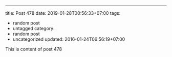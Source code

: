 ---
title: Post 478
date: 2019-01-28T00:56:33+07:00
tags:
  - random post
  - untagged
category:
  - random post
  - uncategorized
updated: 2016-01-24T06:56:19+07:00

This is content of post 478